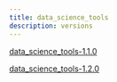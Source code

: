 ```yaml
---
title: data_science_tools
description: versions
---
```


<!-- pip important -->

<head><meta name="pypi:repository-version" content="1.0"></head>

<a data-requires-python="&gt;=1.1.0" href="/thebinaries/data_science_tools/data_science_tools-1.1.0.tar.gz">data_science_tools-1.1.0</a>

<a data-requires-python="&gt;=1.2.0" href="/thebinaries/data_science_tools/data_science_tools-1.2.0.tar.gz">data_science_tools-1.2.0</a>

<!-- /pip important -->
